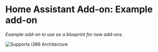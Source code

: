 # Home Assistant Add-on: Example add-on

_Example add-on to use as a blueprint for new add-ons._

![Supports i386 Architecture][i386-shield]

[i386-shield]: https://img.shields.io/badge/i386-yes-green.svg
